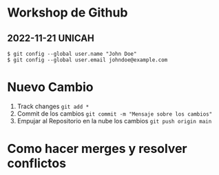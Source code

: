 # Workshop de Github

## 2022-11-21 UNICAH

```
$ git config --global user.name "John Doe"
$ git config --global user.email johndoe@example.com
```
# Nuevo Cambio

1) Track changes ```git add *```
2) Commit de los cambios ```git commit -m "Mensaje sobre los cambios"```
3) Empujar al Repositorio en la nube los cambios ```git push origin main```

# Como hacer merges y resolver conflictos
